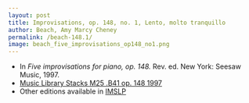 ```yaml
---
layout: post
title: Improvisations, op. 148, no. 1, Lento, molto tranquillo
author: Beach, Amy Marcy Cheney
permalink: /beach-148.1/
image: beach_five_improvisations_op148_no1.png  
---
```


- In *Five improvisations for piano, op. 148.* Rev. ed. New York: Seesaw Music, 1997.
- <a href="https://tufts-primo.hosted.exlibrisgroup.com/permalink/f/bnf7qa/01TUN_ALMA21103597280003851">Music Library Stacks M25 .B41 op. 148 1997</a>
- Other editions available in <a href="https://imslp.org/wiki/5_Improvisations%2C_Op.148_(Beach%2C_Amy_Marcy)" target="_blank">IMSLP</a>
